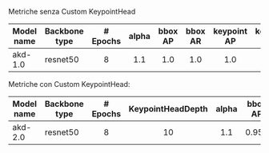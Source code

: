 
Metriche senza Custom KeypointHead

| Model name | Backbone type |  # Epochs  | alpha | bbox AP | bbox AR | keypoint AP | keypoint AR |
|------------|---------------|:----------:|:-----:|:-------:|:-------:|:-----------:|:-----------:|
| akd-1.0    | resnet50      |     8      |  1.1  |   1.0   |   1.0   |     1.0     |     1.0     |  


Metriche con Custom KeypointHead:

| Model name | Backbone type |  # Epochs  | KeypointHeadDepth | alpha | bbox AP | bbox AR | keypoint AP | keypoint AR |
|------------|---------------|:----------:|:-----------------:|:-----:|:-------:|:-------:|:-----------:|:-----------:|
| akd-2.0    | resnet50      |     8      |        10         |  1.1  |  0.950  |  0.950  |    0.802    |    0.800    |  

